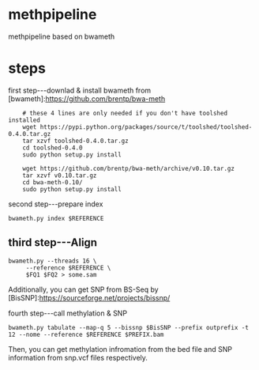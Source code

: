 # methpipeline
methpipeline based on bwameth

# steps
first step---downlad & install bwameth from [bwameth]:https://github.com/brentp/bwa-meth 
```Shell
    # these 4 lines are only needed if you don't have toolshed installed
    wget https://pypi.python.org/packages/source/t/toolshed/toolshed-0.4.0.tar.gz
    tar xzvf toolshed-0.4.0.tar.gz
    cd toolshed-0.4.0
    sudo python setup.py install

    wget https://github.com/brentp/bwa-meth/archive/v0.10.tar.gz
    tar xzvf v0.10.tar.gz
    cd bwa-meth-0.10/
    sudo python setup.py install
```
second step---prepare index 
```
bwameth.py index $REFERENCE
```

third step---Align
-----

    bwameth.py --threads 16 \
         --reference $REFERENCE \
         $FQ1 $FQ2 > some.sam

Additionally, you can get SNP from BS-Seq by [BisSNP]:https://sourceforge.net/projects/bissnp/ 

fourth step---call methylation & SNP
```
bwameth.py tabulate --map-q 5 --bissnp $BisSNP --prefix outprefix -t 12 --nome --reference $REFERENCE $PREFIX.bam
```
Then, you can get methylation infromation from the bed file and SNP information from snp.vcf files respectively.
